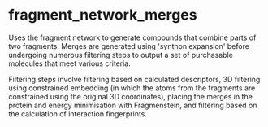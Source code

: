 # fragment_network_merges

Uses the fragment network to generate compounds that combine parts of two fragments. 
Merges are generated using 'synthon expansion' before undergoing numerous filtering steps to output a set of purchasable molecules that meet various criteria. 

Filtering steps involve filtering based on calculated descriptors, 3D filtering using constrained embedding (in which the atoms from the fragments are constrained using the original 3D coordinates), placing the merges in the protein and energy minimisation with Fragmenstein, and filtering based on the calculation of interaction fingerprints.
